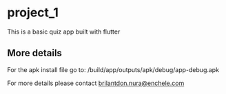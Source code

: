 # project_1

This is a basic quiz app built with flutter


## More details
For the apk install file go to: /build/app/outputs/apk/debug/app-debug.apk

For more details please contact
brilantdon.nura@enchele.com
